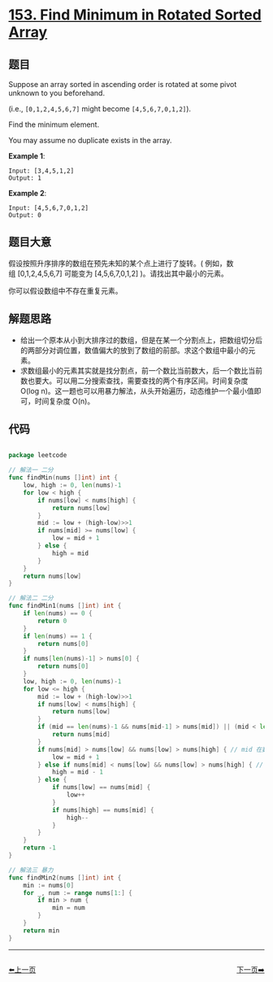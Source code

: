 # [153. Find Minimum in Rotated Sorted Array](https://leetcode.com/problems/find-minimum-in-rotated-sorted-array/)


## 题目

Suppose an array sorted in ascending order is rotated at some pivot unknown to you beforehand.

(i.e., `[0,1,2,4,5,6,7]` might become `[4,5,6,7,0,1,2]`).

Find the minimum element.

You may assume no duplicate exists in the array.

**Example 1**:

    Input: [3,4,5,1,2] 
    Output: 1

**Example 2**:

    Input: [4,5,6,7,0,1,2]
    Output: 0


## 题目大意

假设按照升序排序的数组在预先未知的某个点上进行了旋转。( 例如，数组 [0,1,2,4,5,6,7] 可能变为 [4,5,6,7,0,1,2] )。请找出其中最小的元素。

你可以假设数组中不存在重复元素。


## 解题思路

- 给出一个原本从小到大排序过的数组，但是在某一个分割点上，把数组切分后的两部分对调位置，数值偏大的放到了数组的前部。求这个数组中最小的元素。
- 求数组最小的元素其实就是找分割点，前一个数比当前数大，后一个数比当前数也要大。可以用二分搜索查找，需要查找的两个有序区间。时间复杂度  O(log n)。这一题也可以用暴力解法，从头开始遍历，动态维护一个最小值即可，时间复杂度 O(n)。


## 代码

```go

package leetcode

// 解法一 二分
func findMin(nums []int) int {
	low, high := 0, len(nums)-1
	for low < high {
		if nums[low] < nums[high] {
			return nums[low]
		}
		mid := low + (high-low)>>1
		if nums[mid] >= nums[low] {
			low = mid + 1
		} else {
			high = mid
		}
	}
	return nums[low]
}

// 解法二 二分
func findMin1(nums []int) int {
	if len(nums) == 0 {
		return 0
	}
	if len(nums) == 1 {
		return nums[0]
	}
	if nums[len(nums)-1] > nums[0] {
		return nums[0]
	}
	low, high := 0, len(nums)-1
	for low <= high {
		mid := low + (high-low)>>1
		if nums[low] < nums[high] {
			return nums[low]
		}
		if (mid == len(nums)-1 && nums[mid-1] > nums[mid]) || (mid < len(nums)-1 && mid > 0 && nums[mid-1] > nums[mid] && nums[mid] < nums[mid+1]) {
			return nums[mid]
		}
		if nums[mid] > nums[low] && nums[low] > nums[high] { // mid 在数值大的一部分区间里
			low = mid + 1
		} else if nums[mid] < nums[low] && nums[low] > nums[high] { // mid 在数值小的一部分区间里
			high = mid - 1
		} else {
			if nums[low] == nums[mid] {
				low++
			}
			if nums[high] == nums[mid] {
				high--
			}
		}
	}
	return -1
}

// 解法三 暴力
func findMin2(nums []int) int {
	min := nums[0]
	for _, num := range nums[1:] {
		if min > num {
			min = num
		}
	}
	return min
}

```
----------------------------------------------
<div style="display: flex;justify-content: space-between;align-items: center;">
<p><a href="https://books.halfrost.com/leetcode/ChapterFour/0152.Maximum-Product-Subarray/">⬅️上一页</a></p>
<p><a href="https://books.halfrost.com/leetcode/ChapterFour/0154.Find-Minimum-in-Rotated-Sorted-Array-II/">下一页➡️</a></p>
</div>

